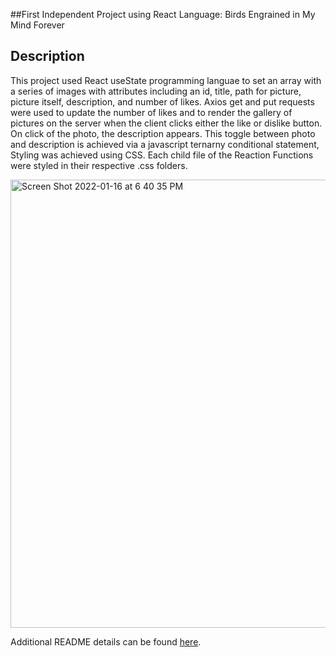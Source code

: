 ##First Independent Project using React Language: 
        Birds Engrained in My Mind Forever 
## Description

This project used React useState programming languae to set an array with a series of images with attributes including an id, title, path for picture, picture itself, description, and number of likes. Axios get and put requests were used to update the number of likes and to render the gallery of pictures on the server when the client clicks either the like or dislike button.  On click of the photo, the description appears. This toggle between photo and description is achieved via a javascript ternarny conditional statement, Styling was achieved using CSS. Each child file of the Reaction Functions were styled in their respective .css folders. 




<img width="717" alt="Screen Shot 2022-01-16 at 6 40 35 PM" src="https://user-images.githubusercontent.com/88753277/149684755-f20ef65b-19f7-4080-ab03-9afb97eaeee5.png">



Additional README details can be found [here](https://github.com/PrimeAcademy/readme-template/blob/master/README.md).
